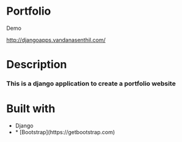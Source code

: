 <h1>Portfolio</h1>
<p>Demo<p>
<a href="http://djangoapps.vandanasenthil.com/">http://djangoapps.vandanasenthil.com/</a>
<h1>Description</h1>
<h3>This is a django application to create a portfolio website</h3>
<h1>Built with</h1>
<ul>
  <li>Django</li>
  <li>* [Bootstrap](https://getbootstrap.com)</li>
</ul>
